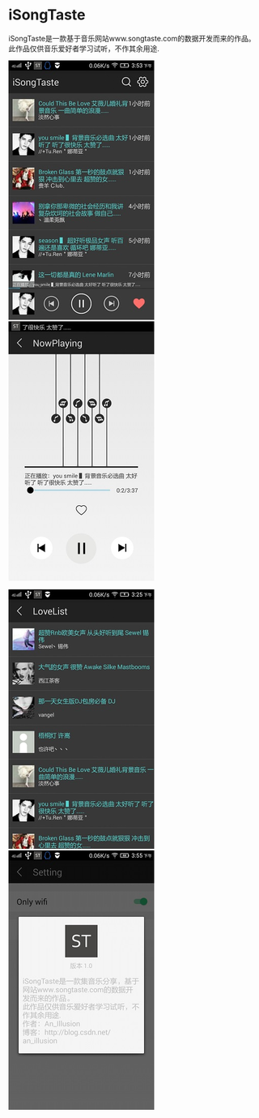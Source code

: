 # iSongTaste
iSongTaste是一款基于音乐网站www.songtaste.com的数据开发而来的作品。
此作品仅供音乐爱好者学习试听，不作其余用途.

![A](https://github.com/humoo/iSongTaste/blob/master/bin/Screenshot_2016-07-13-15-53-45-293.jpeg)      ![B](https://github.com/humoo/iSongTaste/blob/master/bin/Screenshot_2016-07-13-15-53-29-848.jpeg) 

![C](https://github.com/humoo/iSongTaste/blob/master/bin/Screenshot_2016-07-13-15-25-10-155.jpeg)
![D](https://github.com/humoo/iSongTaste/blob/master/bin/Screenshot_2016-07-13-15-55-34-919.jpeg) 
